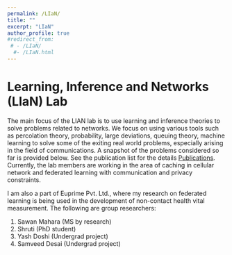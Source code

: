 ```yaml
---
permalink: /LIaN/
title: ""
excerpt: "LIaN"
author_profile: true
#redirect_from: 
 # - /LIaN/
  #- /LIaN.html
---
```




# Learning, Inference and Networks (LIaN) Lab

The main  focus of the LIAN lab is to use learning and inference theories to solve problems related to networks. We focus on using various tools such as  percolation theory, probability, large deviations, queuing theory,  machine learning to solve some of the exiting real world problems,  especially arising in the field of communications. A snapshot of the  problems considered so far is provided below. See the publication list  for the details [Publications](/publications/). Currently, the lab members are working in the area of caching in  cellular network and federated learning with communication and privacy  constraints. 

I am also a part of Euprime Pvt. Ltd.,  where my research on federated learning is being used in the development of non-contact health vital measurement. The following are group  researchers:

1. Sawan Mahara (MS by research)
2. Shruti (PhD student)
3. Yash Doshi (Undergrad project)
4. Samveed Desai (Undergrad project)
